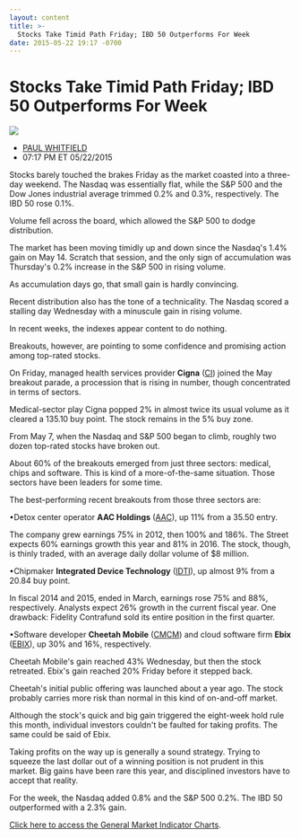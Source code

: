 ```yaml
---
layout: content
title: >-
  Stocks Take Timid Path Friday; IBD 50 Outperforms For Week
date: 2015-05-22 19:17 -0700
---
```



Stocks Take Timid Path Friday; IBD 50 Outperforms For Week
===========================================================


![](https://www.investors.com/wp-content/uploads/ibd-migrated-images/MPv_150526_635679052249490320.png)

* [PAUL WHITFIELD](https://www.investors.com/author/whitfieldp/ "Posts by PAUL WHITFIELD")
* 07:17 PM ET 05/22/2015




  

Stocks barely touched the brakes Friday as the market coasted into a three-day weekend. The Nasdaq was essentially flat, while the S&P 500 and the Dow Jones industrial average trimmed 0.2% and 0.3%, respectively. The IBD 50 rose 0.1%.

  

Volume fell across the board, which allowed the S&P 500 to dodge distribution.

  

The market has been moving timidly up and down since the Nasdaq's 1.4% gain on May 14. Scratch that session, and the only sign of accumulation was Thursday's 0.2% increase in the S&P 500 in rising volume.

  

As accumulation days go, that small gain is hardly convincing.

  

Recent distribution also has the tone of a technicality. The Nasdaq scored a stalling day Wednesday with a minuscule gain in rising volume.

  

In recent weeks, the indexes appear content to do nothing.

  

Breakouts, however, are pointing to some confidence and promising action among top-rated stocks.

  

On Friday, managed health services provider **Cigna** ([CI](https://research.investors.com/quote.aspx?symbol=CI)) joined the May breakout parade, a procession that is rising in number, though concentrated in terms of sectors.

  

Medical-sector play Cigna popped 2% in almost twice its usual volume as it cleared a 135.10 buy point. The stock remains in the 5% buy zone.

  

From May 7, when the Nasdaq and S&P 500 began to climb, roughly two dozen top-rated stocks have broken out.

  

About 60% of the breakouts emerged from just three sectors: medical, chips and software. This is kind of a more-of-the-same situation. Those sectors have been leaders for some time.

  

The best-performing recent breakouts from those three sectors are:

  

•Detox center operator **AAC Holdings** ([AAC](https://research.investors.com/quote.aspx?symbol=AAC)), up 11% from a 35.50 entry.

  

The company grew earnings 75% in 2012, then 100% and 186%. The Street expects 60% earnings growth this year and 81% in 2016. The stock, though, is thinly traded, with an average daily dollar volume of $8 million.

  

•Chipmaker **Integrated Device Technology** ([IDTI](https://research.investors.com/quote.aspx?symbol=IDTI)), up almost 9% from a 20.84 buy point.

  

In fiscal 2014 and 2015, ended in March, earnings rose 75% and 88%, respectively. Analysts expect 26% growth in the current fiscal year. One drawback: Fidelity Contrafund sold its entire position in the first quarter.

  

•Software developer **Cheetah Mobile** ([CMCM](https://research.investors.com/quote.aspx?symbol=CMCM)) and cloud software firm **Ebix** ([EBIX](https://research.investors.com/quote.aspx?symbol=EBIX)), up 30% and 16%, respectively.

  

Cheetah Mobile's gain reached 43% Wednesday, but then the stock retreated. Ebix's gain reached 20% Friday before it stepped back.

  

Cheetah's initial public offering was launched about a year ago. The stock probably carries more risk than normal in this kind of on-and-off market.

  

Although the stock's quick and big gain triggered the eight-week hold rule this month, individual investors couldn't be faulted for taking profits. The same could be said of Ebix.

  

Taking profits on the way up is generally a sound strategy. Trying to squeeze the last dollar out of a winning position is not prudent in this market. Big gains have been rare this year, and disciplined investors have to accept that reality.

  

For the week, the Nasdaq added 0.8% and the S&P 500 0.2%. The IBD 50 outperformed with a 2.3% gain.

  

[Click here to access the General Market Indicator Charts](https://www.investors.com/pdf/GMI_052615.pdf).




